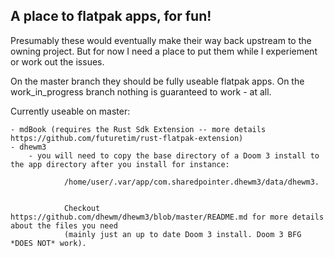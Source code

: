 ## A place to flatpak apps, for fun!

Presumably these would eventually make their way back upstream to the owning project. But for now I need a place to put them while I experiement or work out the issues.

On the master branch they should be fully useable flatpak apps. On the work_in_progress branch nothing is guaranteed to work - at all.


Currently useable on master:

	- mdBook (requires the Rust Sdk Extension -- more details https://github.com/futuretim/rust-flatpak-extension)
	- dhewm3
		- you will need to copy the base directory of a Doom 3 install to the app directory after you install for instance:  
		
				/home/user/.var/app/com.sharedpointer.dhewm3/data/dhewm3. 
				
				
				Checkout https://github.com/dhewm/dhewm3/blob/master/README.md for more details about the files you need 
				(mainly just an up to date Doom 3 install. Doom 3 BFG *DOES NOT* work).

